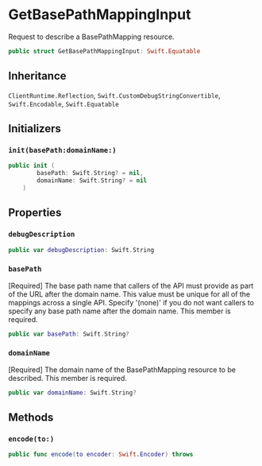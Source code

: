 # GetBasePathMappingInput

Request to describe a BasePathMapping resource.

``` swift
public struct GetBasePathMappingInput: Swift.Equatable 
```

## Inheritance

`ClientRuntime.Reflection`, `Swift.CustomDebugStringConvertible`, `Swift.Encodable`, `Swift.Equatable`

## Initializers

### `init(basePath:domainName:)`

``` swift
public init (
        basePath: Swift.String? = nil,
        domainName: Swift.String? = nil
    )
```

## Properties

### `debugDescription`

``` swift
public var debugDescription: Swift.String 
```

### `basePath`

\[Required\] The base path name that callers of the API must provide as part of the URL after the domain name. This value must be unique for all of the mappings across a single API. Specify '(none)' if you do not want callers to specify any base path name after the domain name.
This member is required.

``` swift
public var basePath: Swift.String?
```

### `domainName`

\[Required\] The domain name of the BasePathMapping resource to be described.
This member is required.

``` swift
public var domainName: Swift.String?
```

## Methods

### `encode(to:)`

``` swift
public func encode(to encoder: Swift.Encoder) throws 
```
